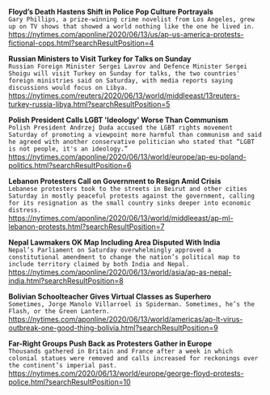 **Floyd’s Death Hastens Shift in Police Pop Culture Portrayals**\
`Gary Phillips, a prize-winning crime novelist from Los Angeles, grew up on TV shows that showed a world nothing like the one he lived in.`\
https://nytimes.com/aponline/2020/06/13/us/ap-us-america-protests-fictional-cops.html?searchResultPosition=4

**Russian Ministers to Visit Turkey for Talks on Sunday**\
`Russian Foreign Minister Sergei Lavrov and Defence Minister Sergei Shoigu will visit Turkey on Sunday for talks, the two countries' foreign ministries said on Saturday, with media reports saying discussions would focus on Libya.`\
https://nytimes.com/reuters/2020/06/13/world/middleeast/13reuters-turkey-russia-libya.html?searchResultPosition=5

**Polish President Calls LGBT 'Ideology' Worse Than Communism**\
`Polish President Andrzej Duda accused the LGBT rights movement Saturday of promoting a viewpoint more harmful than communism and said he agreed with another conservative politician who stated that “LGBT is not people, it's an ideology.”`\
https://nytimes.com/aponline/2020/06/13/world/europe/ap-eu-poland-politics.html?searchResultPosition=6

**Lebanon Protesters Call on Government to Resign Amid Crisis**\
`Lebanese protesters took to the streets in Beirut and other cities Saturday in mostly peaceful protests against the government, calling for its resignation as the small country sinks deeper into economic distress.`\
https://nytimes.com/aponline/2020/06/13/world/middleeast/ap-ml-lebanon-protests.html?searchResultPosition=7

**Nepal Lawmakers OK Map Including Area Disputed With India**\
`Nepal’s Parliament on Saturday overwhelmingly approved a constitutional amendment to change the nation’s political map to include territory claimed by both India and Nepal.`\
https://nytimes.com/aponline/2020/06/13/world/asia/ap-as-nepal-india.html?searchResultPosition=8

**Bolivian Schoolteacher Gives Virtual Classes as Superhero**\
`Sometimes, Jorge Manolo Villarroel is Spiderman. Sometimes, he’s the Flash, or the Green Lantern.`\
https://nytimes.com/aponline/2020/06/13/world/americas/ap-lt-virus-outbreak-one-good-thing-bolivia.html?searchResultPosition=9

**Far-Right Groups Push Back as Protesters Gather in Europe**\
`Thousands gathered in Britain and France after a week in which colonial statues were removed and calls increased for reckonings over the continent’s imperial past.`\
https://nytimes.com/2020/06/13/world/europe/george-floyd-protests-police.html?searchResultPosition=10

